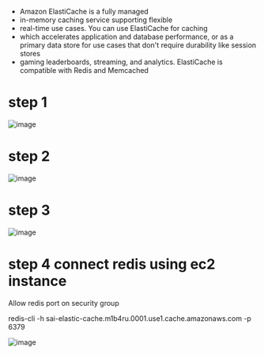 * Amazon ElastiCache is a fully managed
*  in-memory caching service supporting flexible
*  real-time use cases. You can use ElastiCache for caching
*  which accelerates application and database performance, or as a primary data store for use cases that don't require durability like session stores
*  gaming leaderboards, streaming, and analytics. ElastiCache is compatible with Redis and Memcached

# step 1

![image](https://user-images.githubusercontent.com/42309948/148239533-3c284e58-f93e-4902-adf0-38a65106abc9.png)

# step 2

![image](https://user-images.githubusercontent.com/42309948/148240578-c6b91777-8fb2-4acf-abfa-de45c306e9bf.png)

# step 3 

![image](https://user-images.githubusercontent.com/42309948/148242584-69517fb3-db0a-41b8-baf7-a733613a1f10.png)

# step 4 connect redis using ec2 instance

   Allow redis port on security group

   redis-cli -h sai-elastic-cache.m1b4ru.0001.use1.cache.amazonaws.com -p 6379
   
   ![image](https://user-images.githubusercontent.com/42309948/148243480-12b25f4e-2e12-448b-bc7e-3fe63b9b376f.png)





